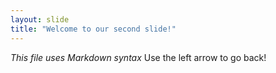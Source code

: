 ```yaml
---
layout: slide
title: "Welcome to our second slide!"
---
```

*This file uses Markdown syntax*
Use the left arrow to go back!
